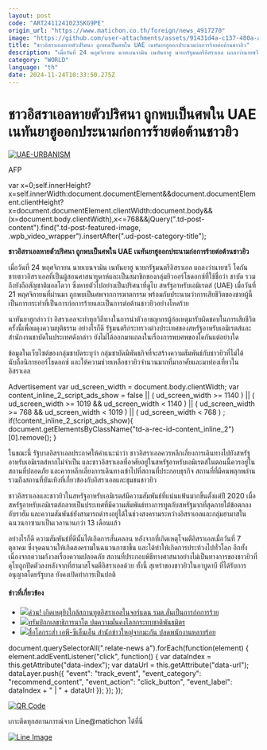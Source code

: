 ```yaml
---
layout: post
code: "ART2411241023SKG9PE"
origin_url: "https://www.matichon.co.th/foreign/news_4917270"
image: "https://github.com/user-attachments/assets/91431d4a-c137-480a-acaa-d907ca1a624e"
title: "ชาวอิสราเอลหายตัวปริศนา ถูกพบเป็นศพใน UAE เนทันยาฮูออกประนามก่อการร้ายต่อต้านชาวยิว"
description: "เมื่อวันที่ 24 พฤศจิกายน นายเบนจามิน เนทันยาฮู นายกรัฐมนตรีอิสราเอล แถลงว่านายซวี โคกัน ชายชาวอิสราเอลที่เป็นผู้สอนศาสนายูดาห์และเป็นสมาชิกของกลุ่มยิวออร์โธดอกซ์ที่ใช้ชื่อว่า ชาบัด รวมถึงยังถือสัญชาติมอลโดวา ซึ่งหายตัวไปอย่างเป็นปริศนาที่ดูไบ สหรัฐอาหรับเอมิเรตส์ (UAE) เมื่อวันที่ 21 พฤศจิกายนที่ผ่านมา ถูกพบเป็นศพจากการฆาตกรรม พร้อมกับประนามว่าการเสียชีวิตของชายผู้นี้เป็นการกระทำที่เป็นการก่อการร้ายและเป็นการต่อต้านชาวยิวอย่างโหดร้าย"
category: "WORLD"
language: "th"
date: 2024-11-24T10:33:50.275Z
---
```


# ชาวอิสราเอลหายตัวปริศนา ถูกพบเป็นศพใน UAE เนทันยาฮูออกประนามก่อการร้ายต่อต้านชาวยิว

[![](https://www.matichon.co.th/wp-content/uploads/2024/11/728-AFP__20241117__36MN6GY__v1__HighRes__UaeUrbanism.jpg "UAE-URBANISM")](https://www.matichon.co.th/wp-content/uploads/2024/11/728-AFP__20241117__36MN6GY__v1__HighRes__UaeUrbanism.jpg)

AFP

var x=0;self.innerHeight?x=self.innerWidth:document.documentElement&&document.documentElement.clientHeight?x=document.documentElement.clientWidth:document.body&&(x=document.body.clientWidth),x<=768&&jQuery(".td-post-content").find(".td-post-featured-image, .wpb\_video\_wrapper").insertAfter(".ud-post-category-title");

**ชาวอิสราเอลหายตัวปริศนา ถูกพบเป็นศพใน UAE เนทันยาฮูออกประนามก่อการร้ายต่อต้านชาวยิว**

เมื่อวันที่ 24 พฤศจิกายน นายเบนจามิน เนทันยาฮู นายกรัฐมนตรีอิสราเอล แถลงว่านายซวี โคกัน ชายชาวอิสราเอลที่เป็นผู้สอนศาสนายูดาห์และเป็นสมาชิกของกลุ่มยิวออร์โธดอกซ์ที่ใช้ชื่อว่า ชาบัด รวมถึงยังถือสัญชาติมอลโดวา ซึ่งหายตัวไปอย่างเป็นปริศนาที่ดูไบ สหรัฐอาหรับเอมิเรตส์ (UAE) เมื่อวันที่ 21 พฤศจิกายนที่ผ่านมา ถูกพบเป็นศพจากการฆาตกรรม พร้อมกับประนามว่าการเสียชีวิตของชายผู้นี้เป็นการกระทำที่เป็นการก่อการร้ายและเป็นการต่อต้านชาวยิวอย่างโหดร้าย

นาทันยาฮูกล่าวว่า อิสราเอลจะทำทุกวิถีทางในการนำตัวอาชญากรผู้ก่อเหตุมารับผิดชอบในการเสียชีวิตครั้งนี้เพื่อผดุงความยุติธรรม อย่างไรก็ดี รัฐมนตรีกระทรวงต่างประเทศของสหรัฐอาหรับเอมิเรตส์และสำนักงานชาบัดในประเทศดังกล่าว ยังไม่ได้ออกมาแถลงในเรื่องการพบศพของโคกันแต่อย่างใด

ข้อมูลในเว็บไซต์ของกลุ่มชาบัดระบุว่า กลุ่มชาบัดมีพันธกิจที่จะสร้างความสัมพันธ์กับชาวยิวที่ไม่ได้นับถือนิกายออร์โธดอกซ์ และให้ความช่วยเหลือชาวยิวจำนวนมากที่มาอาศัยและมาท่องเที่ยวในอิสราเอล

Advertisement var ud\_screen\_width = document.body.clientWidth; var content\_inline\_2\_script\_ads\_show = false || ( ud\_screen\_width >= 1140 ) || ( ud\_screen\_width >= 1019 && ud\_screen\_width < 1140 ) || ( ud\_screen\_width >= 768 && ud\_screen\_width < 1019 ) || ( ud\_screen\_width < 768 ) ; if(!content\_inline\_2\_script\_ads\_show){ document.getElementsByClassName("td-a-rec-id-content\_inline\_2")\[0\].remove(); }

ในขณะนี้ รัฐบาลอิสราเอลประกาศให้คำแนะนำว่า ชาวอิสราเอลควรหลีกเลี่ยงการเดินทางไปยังสหรัฐอาหรับเอมิเรตส์หากไม่จำเป็น และชาวอิสราเอลที่อาศัยอยู่ในสหรัฐอาหรับเอมิเรตส์ในตอนนี้ควรอยู่ในสถานที่ปลอดภัย และควรหลีกเลี่ยงการเดินทางเข้าไปที่สถานที่ประกอบธุรกิจ สถานที่ที่มีคนพลุกพล่าน รวมถึงสถานที่บันเทิงที่เกี่ยวข้องกับอิสราเอลและชุมชนชาวยิว

ชาวอิสราเอลและชาวยิวในสหรัฐอาหรับเอมิเรตส์มีความสัมพันธ์ที่แน่นแฟ้นมากขึ้นตั้งแต่ปี 2020 เมื่อสหรัฐอาหรับเอมิเรตส์กลายเป็นประเทศที่มีความสัมพันธ์ทางการทูตกับสหรัฐมากที่สุดภายใต้ข้อตกลงอับราฮัม และความสัมพันธ์ยังสามารถดำรงอยู่ได้ในช่วงสงครามระหว่างอิสราเอลและกลุ่มฮามาสในฉนวนกาซามาเป็นเวลานานกว่า 13 เดือนแล้ว

อย่างไรก็ดี ความสัมพันธ์ที่ดีนั้นได้เกิดการสั่นคลอน หลังจากที่เกิดเหตุโจมตีอิสราเอลเมื่อวันที่ 7 ตุลาคม ซึ่งจุดฉนวนให้เกิดสงครามในฉนวนกาซาขึ้น และได้ทำให้เกิดการประท้วงไปทั่วโลก อีกทั้ง เนื่องจากความกังวลเรื่องความปลอดภัย สถานที่ประกอบพิธีทางศาสนาอย่างไม่เป็นทางการของชาวยิวที่ดุไบถูกปิดตัวลงหลังจากที่ฮามาสโจมตีอิสราเอลด้วย ทั้งนี้ สุเหร่าของชาวยิวในอาบูดาบี ที่ได้รับการอนุญาตโดยรัฐบาล ยังคงเปิดทำการเป็นปกติ

#### ข่าวที่เกี่ยวข้อง

*   [![](https://www.matichon.co.th/wp-content/uploads/2024/11/728-Reuters.png)ด่วน! เกิดเหตุยิงใกล้สถานทูตอิสราเอลในจอร์แดน รมต.ลั่นเป็นการก่อการร้าย](https://www.matichon.co.th/foreign/news_4917166)  
*   [![](https://www.matichon.co.th/wp-content/uploads/2024/11/728-AFP__20241123__36N67EP__v1__HighRes__ComboNatoUsDiplomacyTrump.jpg)ทรัมป์ถกเลขาธิการนาโต ปมความมั่นคงโลกกระทบชาติพันธมิตร](https://www.matichon.co.th/foreign/news_4916851)
*   [![](https://www.matichon.co.th/wp-content/uploads/2024/11/AP-cnn.jpg)สื่อโลกระส่ำ เอพี-ซีเอ็นเอ็น สำนักข่าวใหญ่จากมะกัน ปลดพนักงานหลายร้อย](https://www.matichon.co.th/foreign/news_4916760)

document.querySelectorAll(".relate-news a").forEach(function(element) { element.addEventListener("click", function() { var dataIndex = this.getAttribute("data-index"); var dataUrl = this.getAttribute("data-url"); dataLayer.push({ "event": "track\_event", "event\_category": "recommend\_content", "event\_action": "click\_button", "event\_label": dataIndex + " | " + dataUrl }); }); });

[![QR Code](https://www.matichon.co.th/wp-content/uploads/2023/07/wob1371z.jpg)](https://lin.ee/ht0nDxX)

เกาะติดทุกสถานการณ์จาก Line@matichon ได้ที่นี่

[![Line Image](https://www.matichon.co.th/wp-content/uploads/2023/07/th.png)](https://lin.ee/ht0nDxX)